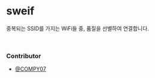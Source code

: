 # sweif
중복되는 SSID를 가지는 WiFi들 중, 품질을 선별하여 연결합니다.

<br>

### Contributor
- [@COMPY07](https://github.com/COMPY07)
